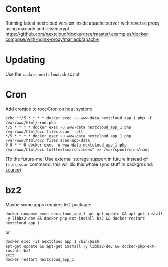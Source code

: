 # Content
Running latest nextcloud version inside apache server with reverse proxy, using mariadb and letsencrypt
https://github.com/nextcloud/docker/tree/master/.examples/docker-compose/with-nginx-proxy/mariadb/apache

# Updating
Use the `update-nextcloud.sh` script

# Cron
Add cronjob to root Cron on host system:
```shell
echo "*/5 * * * * docker exec -u www-data nextcloud_app_1 php -f /var/www/html/cron.php
*/5 * * * * docker exec -u www-data nextcloud_app_1 php /var/www/html/occ files:scan --all
*/5 * * * * docker exec -u www-data nextcloud_app_1 php /var/www/html/occ files:scan-app-data
0 0 * * 0 docker exec -u www-data nextcloud_app_1 php /var/www/html/occ fulltextsearch:index" >> /var/spool/cron/root
```
(To the future-me: Use external storage support in future instead of `files_scan` command, this will do this whole sync stuff in background: [source](https://docs.nextcloud.com/server/latest/admin_manual/configuration_files/external_storage_configuration_gui.html))

# bz2
Maybe some apps requires `bz2` package:
```shell
docker-compose exec nextcloud_app_1 apt-get update && apt-get install -y libbz2-dev && docker-php-ext-install bz2 && docker restart nextcloud_app_1
```

or
```shell
docker exec -it nextcloud_app_1 /bin/bash
apt-get update && apt-get install -y libbz2-dev && docker-php-ext-install bz2
exit
docker restart nextcloud_app_1
```